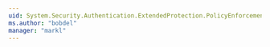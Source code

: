 ```yaml
---
uid: System.Security.Authentication.ExtendedProtection.PolicyEnforcement
ms.author: "bobdel"
manager: "markl"
---
```

